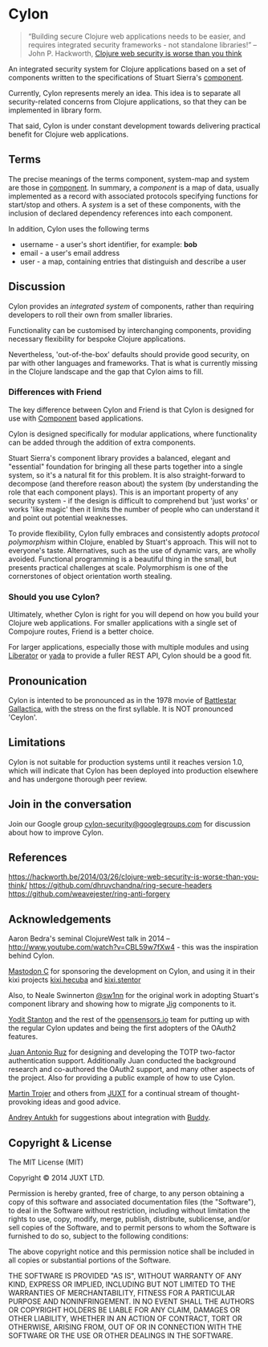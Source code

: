 # Cylon

> “Building secure Clojure web applications needs to be easier, and
> requires integrated security frameworks - not standalone libraries!” –
> John P. Hackworth, [Clojure web security is worse than you think](https://hackworth.be/2014/03/26/clojure-web-security-is-worse-than-you-think/)

An integrated security system for Clojure applications based on a set of components written to the specifications of Stuart Sierra's [component](https://github.com/stuartsierra/component).

Currently, Cylon represents merely an idea. This idea is to separate all
security-related concerns from Clojure applications, so that they can be
implemented in library form.

That said, Cylon is under constant development towards delivering
practical benefit for Clojure web applications.

## Terms

The precise meanings of the terms component, system-map and system are
those in [component](https://github.com/stuartsierra/component). In
summary, a _component_ is a map of data, usually implemented as a record
with associated protocols specifying functions for start/stop and
others. A _system_ is a set of these components, with the inclusion of
declared dependency references into each component.

In addition, Cylon uses the following terms

* username - a user's short identifier, for example: __bob__
* email - a user's email address
* user - a map, containing entries that distinguish and describe a user

## Discussion

Cylon provides an _integrated system_ of components, rather than requiring developers
to roll their own from smaller libraries.

Functionality can be customised by interchanging components, providing
necessary flexibility for bespoke Clojure applications.

Nevertheless, 'out-of-the-box' defaults should provide good security, on
par with other languages and frameworks. That is what is currently
missing in the Clojure landscape and the gap that Cylon aims to fill.

### Differences with Friend

The key difference between Cylon and Friend is that Cylon is designed
for use with [Component](https://github.com/stuartsierra/component)
based applications.

Cylon is designed specifically for modular applications, where
functionality can be added through the addition of extra components.

Stuart Sierra's component library provides a balanced, elegant and
"essential" foundation for bringing all these parts together into a
single system, so it's a natural fit for this problem. It is also
straight-forward to decompose (and therefore reason about) the system
(by understanding the role that each component plays). This is an
important property of any security system - if the design is difficult
to comprehend but 'just works' or works 'like magic' then it limits the
number of people who can understand it and point out potential
weaknesses.

To provide flexibility, Cylon fully embraces and consistently adopts
_protocol polymorphism_ within Clojure, enabled by Stuart's
approach. This will not to everyone's taste. Alternatives, such as the
use of dynamic vars, are wholly avoided. Functional programming is a
beautiful thing in the small, but presents practical challenges at
scale. Polymorphism is one of the cornerstones of object orientation
worth stealing.

### Should you use Cylon?

Ultimately, whether Cylon is right for you will depend on how you build
your Clojure web applications. For smaller applications with a single
set of Compojure routes, Friend is a better choice.

For larger applications, especially those with multiple modules and
using [Liberator](http://clojure-liberator.github.io/liberator/) or
[yada](https://github.com/juxt/yada) to provide a fuller REST API, Cylon
should be a good fit.

## Pronounication

Cylon is intented to be pronounced as in the 1978 movie of
[Battlestar Gallactica](http://en.wikipedia.org/wiki/Cylon_%28Battlestar_Galactica%29),
with the stress on the first syllable.  It is NOT pronounced 'Ceylon'.

## Limitations

Cylon is not suitable for production systems until it reaches
version 1.0, which will indicate that Cylon has been deployed into
production elsewhere and has undergone thorough peer review.

## Join in the conversation

Join our Google group cylon-security@googlegroups.com for discussion
about how to improve Cylon.

## References

https://hackworth.be/2014/03/26/clojure-web-security-is-worse-than-you-think/
https://github.com/dhruvchandna/ring-secure-headers
https://github.com/weavejester/ring-anti-forgery

## Acknowledgements

Aaron Bedra's seminal ClojureWest talk in 2014 –
http://www.youtube.com/watch?v=CBL59w7fXw4 - this was the inspiration
behind Cylon.

[Mastodon C](http://www.mastodonc.com/) for sponsoring the development
on Cylon, and using it in their kixi projects
[kixi.hecuba](https://github.com/MastodonC/kixi.hecuba) and
[kixi.stentor](https://github.com/MastodonC/kixi.stentor)

Also, to Neale Swinnerton [@sw1nn](https://twitter.com/sw1nn) for the
original work in adopting Stuart's component library and showing how to
migrate [Jig](https://github.com/juxt/jig) components to it.

[Yodit Stanton](https://github.com/yods) and the rest of the
[opensensors.io](https://opensensors.io) team for putting up with the
regular Cylon updates and being the first adopters of the OAuth2
features.

[Juan Antonio Ruz](https://github.com/tangrammar) for designing and
developing the TOTP two-factor authentication support. Additionally Juan
conducted the background research and co-authored the OAuth2 support,
and many other aspects of the project. Also for providing a public
example of how to use Cylon.

[Martin Trojer](https://github.com/martintrojer) and others from
[JUXT](https://github.com/juxt) for a continual stream of
thought-provoking ideas and good advice.

[Andrey Antukh](https://github.com/niwibe) for suggestions about
integration with [Buddy](https://github.com/niwibe/buddy).

## Copyright & License

The MIT License (MIT)

Copyright © 2014 JUXT LTD.

Permission is hereby granted, free of charge, to any person obtaining a copy of this software and associated documentation files (the "Software"), to deal in the Software without restriction, including without limitation the rights to use, copy, modify, merge, publish, distribute, sublicense, and/or sell copies of the Software, and to permit persons to whom the Software is furnished to do so, subject to the following conditions:

The above copyright notice and this permission notice shall be included in all copies or substantial portions of the Software.

THE SOFTWARE IS PROVIDED "AS IS", WITHOUT WARRANTY OF ANY KIND, EXPRESS OR IMPLIED, INCLUDING BUT NOT LIMITED TO THE WARRANTIES OF MERCHANTABILITY, FITNESS FOR A PARTICULAR PURPOSE AND NONINFRINGEMENT. IN NO EVENT SHALL THE AUTHORS OR COPYRIGHT HOLDERS BE LIABLE FOR ANY CLAIM, DAMAGES OR OTHER LIABILITY, WHETHER IN AN ACTION OF CONTRACT, TORT OR OTHERWISE, ARISING FROM, OUT OF OR IN CONNECTION WITH THE SOFTWARE OR THE USE OR OTHER DEALINGS IN THE SOFTWARE.
